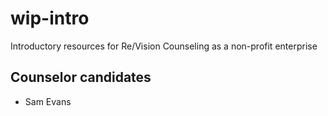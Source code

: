 # wip-intro
Introductory resources for Re/Vision Counseling as a non-profit enterprise

## Counselor candidates

- Sam Evans
